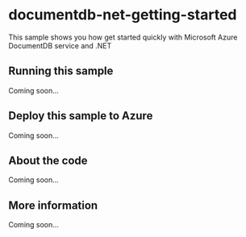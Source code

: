# documentdb-net-getting-started
This sample shows you how get started quickly with Microsoft Azure DocumentDB service and .NET
## Running this sample
Coming soon...
## Deploy this sample to Azure
Coming soon...
## About the code
Coming soon...
## More information
Coming soon...